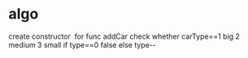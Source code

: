 # algo
create constructor
​
for func addCar
check whether carType==1 big
2 medium
3 small
if type==0 false
else type--